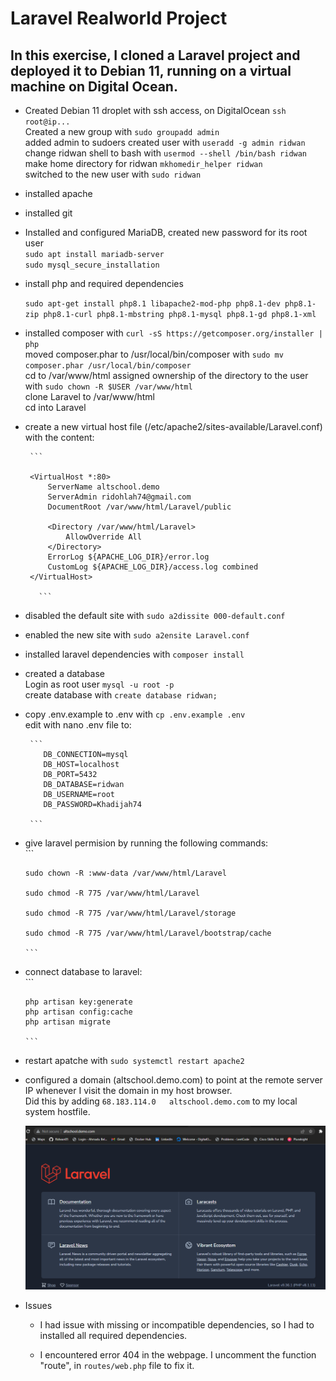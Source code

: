 # Laravel Realworld Project

## In this exercise, I cloned a Laravel project and deployed it to Debian 11, running on a virtual machine on Digital Ocean.

- Created Debian 11 droplet with ssh access, on DigitalOcean
       `ssh root@ip...`  
       Created a new group with `sudo groupadd admin`  
       added admin to sudoers
       created user with `useradd -g admin ridwan`  
       change ridwan shell to bash with `usermod --shell /bin/bash ridwan`  
       make home directory for ridwan `mkhomedir_helper ridwan`  
       switched to the new user with `sudo ridwan`

- installed apache
- installed git
- Installed and configured MariaDB, created new password for its root user  
    `sudo apt install mariadb-server`  
    `sudo mysql_secure_installation`  

- install php and required dependencies  

    `sudo apt-get install php8.1 libapache2-mod-php php8.1-dev php8.1-zip php8.1-curl php8.1-mbstring php8.1-mysql php8.1-gd php8.1-xml`

- installed composer with `curl -sS https://getcomposer.org/installer | php`  
    moved composer.phar to /usr/local/bin/composer with  `sudo mv composer.phar /usr/local/bin/composer`  
    cd to /var/www/html
    assigned ownership of the directory to the user with `sudo chown -R $USER /var/www/html`  
    clone Laravel to /var/www/html  
    cd into Laravel

- create a new virtual host file (/etc/apache2/sites-available/Laravel.conf) with the content:  

       ```

       <VirtualHost *:80>
           ServerName altschool.demo
           ServerAdmin ridohlah74@gmail.com
           DocumentRoot /var/www/html/Laravel/public

           <Directory /var/www/html/Laravel>
               AllowOverride All
           </Directory>
           ErrorLog ${APACHE_LOG_DIR}/error.log
           CustomLog ${APACHE_LOG_DIR}/access.log combined
       </VirtualHost>

         ```

- disabled the default site with `sudo a2dissite 000-default.conf`
- enabled the new site with `sudo a2ensite Laravel.conf`
- installed laravel dependencies with `composer install`
- created a database  
    Login as root user `mysql -u root -p`  
    create database with `create database ridwan;`
- copy .env.example to .env with `cp .env.example .env`  
     edit with nano .env file to:  

       ```
          DB_CONNECTION=mysql
          DB_HOST=localhost
          DB_PORT=5432
          DB_DATABASE=ridwan
          DB_USERNAME=root
          DB_PASSWORD=Khadijah74

       ```

- give laravel permision by running the following commands:  
      ```
      
      sudo chown -R :www-data /var/www/html/Laravel

      sudo chmod -R 775 /var/www/html/Laravel

      sudo chmod -R 775 /var/www/html/Laravel/storage

      sudo chmod -R 775 /var/www/html/Laravel/bootstrap/cache

      ```
    
- connect database to laravel:  
      ```

      php artisan key:generate  
      php artisan config:cache  
      php artisan migrate

      ```

- restart apatche with `sudo systemctl restart apache2`
- configured a domain (altschool.demo.com) to point at the remote server IP whenever I visit the domain in my host browser.  
     Did this by adding `68.183.114.0   altschool.demo.com` to my local system hostfile.  

   ![Laravel Landing Page](laravel.png)  

- Issues

   - I had issue with missing or incompatible dependencies, so I had to installed all required dependencies.

   - I encountered error 404 in the webpage. I uncomment the function "route", in `routes/web.php` file to fix it.